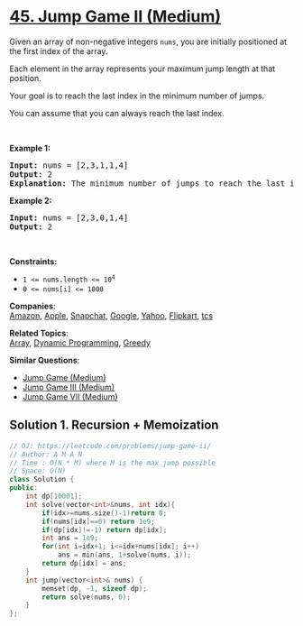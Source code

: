 # [45. Jump Game II (Medium)](https://leetcode.com/problems/jump-game-ii/)

<p>Given an array of non-negative integers <code>nums</code>, you are initially positioned at the first index of the array.</p>

<p>Each element in the array represents your maximum jump length at that position.</p>

<p>Your goal is to reach the last index in the minimum number of jumps.</p>

<p>You can assume that you can always reach the last index.</p>

<p>&nbsp;</p>
<p><strong>Example 1:</strong></p>

<pre><strong>Input:</strong> nums = [2,3,1,1,4]
<strong>Output:</strong> 2
<strong>Explanation:</strong> The minimum number of jumps to reach the last index is 2. Jump 1 step from index 0 to 1, then 3 steps to the last index.
</pre>

<p><strong>Example 2:</strong></p>

<pre><strong>Input:</strong> nums = [2,3,0,1,4]
<strong>Output:</strong> 2
</pre>

<p>&nbsp;</p>
<p><strong>Constraints:</strong></p>

<ul>
	<li><code>1 &lt;= nums.length &lt;= 10<sup>4</sup></code></li>
	<li><code>0 &lt;= nums[i] &lt;= 1000</code></li>
</ul>


**Companies**:  
[Amazon](https://leetcode.com/company/amazon), [Apple](https://leetcode.com/company/apple), [Snapchat](https://leetcode.com/company/snapchat), [Google](https://leetcode.com/company/google), [Yahoo](https://leetcode.com/company/yahoo), [Flipkart](https://leetcode.com/company/flipkart), [tcs](https://leetcode.com/company/tcs)

**Related Topics**:  
[Array](https://leetcode.com/tag/array/), [Dynamic Programming](https://leetcode.com/tag/dynamic-programming/), [Greedy](https://leetcode.com/tag/greedy/)

**Similar Questions**:
* [Jump Game (Medium)](https://leetcode.com/problems/jump-game/)
* [Jump Game III (Medium)](https://leetcode.com/problems/jump-game-iii/)
* [Jump Game VII (Medium)](https://leetcode.com/problems/jump-game-vii/)

## Solution 1. Recursion + Memoization

```cpp
// OJ: https://leetcode.com/problems/jump-game-ii/
// Author: A M A N
// Time : O(N * M) where M is the max jump possible
// Space: O(N)
class Solution {
public:
    int dp[10001];
    int solve(vector<int>&nums, int idx){
        if(idx>=nums.size()-1)return 0;
        if(nums[idx]==0) return 1e9;
        if(dp[idx]!=-1) return dp[idx];
        int ans = 1e9;
        for(int i=idx+1; i<=idx+nums[idx]; i++)
            ans = min(ans, 1+solve(nums, i));
        return dp[idx] = ans;
    }
    int jump(vector<int>& nums) {
        memset(dp, -1, sizeof dp);
        return solve(nums, 0);
    }
};
```